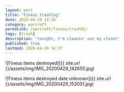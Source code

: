 ```yaml
---
layout: post
title: "Fineus trashlog"
date: 2020-04-29 14:36
category: warcraft
permalink: /warcraft/fineus/trash01/
tags: [trash]
description: "tonight, I'm cleanin' out my closet"
published: true
lastmod: 2020-04-29 14:37
---
```


![Fineus items destroyed]({{ site.url }}/assets/img/IMG_20200429_142655.jpg)

![Fineus items destroyed date unknown]({{ site.url }}/assets/img/IMG_20200429_153031.jpg)
